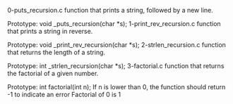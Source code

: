 0-puts_recursion.c  function that prints a string, followed by a new line.

Prototype: void _puts_recursion(char *s);
1-print_rev_recursion.c  function that prints a string in reverse.

Prototype: void _print_rev_recursion(char *s);
2-strlen_recursion.c function that returns the length of a string.

Prototype: int _strlen_recursion(char *s);
3-factorial.c  function that returns the factorial of a given number.

Prototype: int factorial(int n);
If n is lower than 0, the function should return -1 to indicate an error
Factorial of 0 is 1
